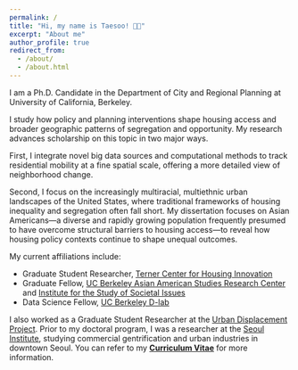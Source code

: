 ```yaml
---
permalink: /
title: "Hi, my name is Taesoo! 👋🏻"
excerpt: "About me"
author_profile: true
redirect_from: 
  - /about/
  - /about.html
---
```


I am a Ph.D. Candidate in the Department of City and Regional Planning at University of California, Berkeley.

I study how policy and planning interventions shape housing access and broader geographic patterns of segregation and opportunity. My research advances scholarship on this topic in two major ways.

First, I integrate novel big data sources and computational methods to track residential mobility at a fine spatial scale, offering a more detailed view of neighborhood change.

Second, I focus on the increasingly multiracial, multiethnic urban landscapes of the United States, where traditional frameworks of housing inequality and segregation often fall short. My dissertation focuses on Asian Americans—a diverse and rapidly growing population frequently presumed to have overcome structural barriers to housing access—to reveal how housing policy contexts continue to shape unequal outcomes. 

My current affiliations include:
- Graduate Student Researcher, [Terner Center for Housing Innovation](https://ternercenter.berkeley.edu/)
- Graduate Fellow, [UC Berkeley Asian American Studies Research Center](https://issi.berkeley.edu/aarc) and [Institute for the Study of Societal Issues](https://issi.berkeley.edu/)
- Data Science Fellow, [UC Berkeley D-lab](https://dlab.berkeley.edu/)

I also worked as a Graduate Student Researcher at the [Urban Displacement Project](https://www.urbandisplacement.org/). Prior to my doctoral program, I was a researcher at the [Seoul Institute](https://global.si.re.kr/), studying commercial gentrification and urban industries in downtown Seoul. You can refer to my [**Curriculum Vitae**](https://taesoosong.github.io/academic_cv/song_taesoo_cv.pdf) for more information.
